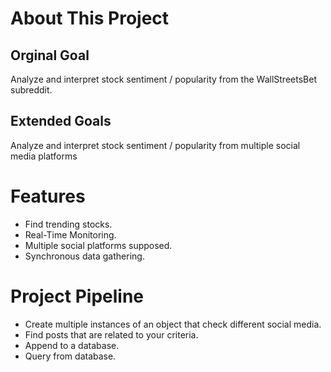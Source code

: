 

# About This Project

## Orginal Goal
Analyze and interpret stock sentiment / popularity from the WallStreetsBet subreddit.


##  Extended Goals
Analyze and interpret stock sentiment / popularity from multiple social media platforms

# Features
* Find trending stocks.
* Real-Time Monitoring.
* Multiple social platforms supposed.
* Synchronous data gathering.

# Project Pipeline
* Create multiple instances of an object that check different social media.
* Find posts that are related to your criteria.
* Append to a database.
* Query from database.
